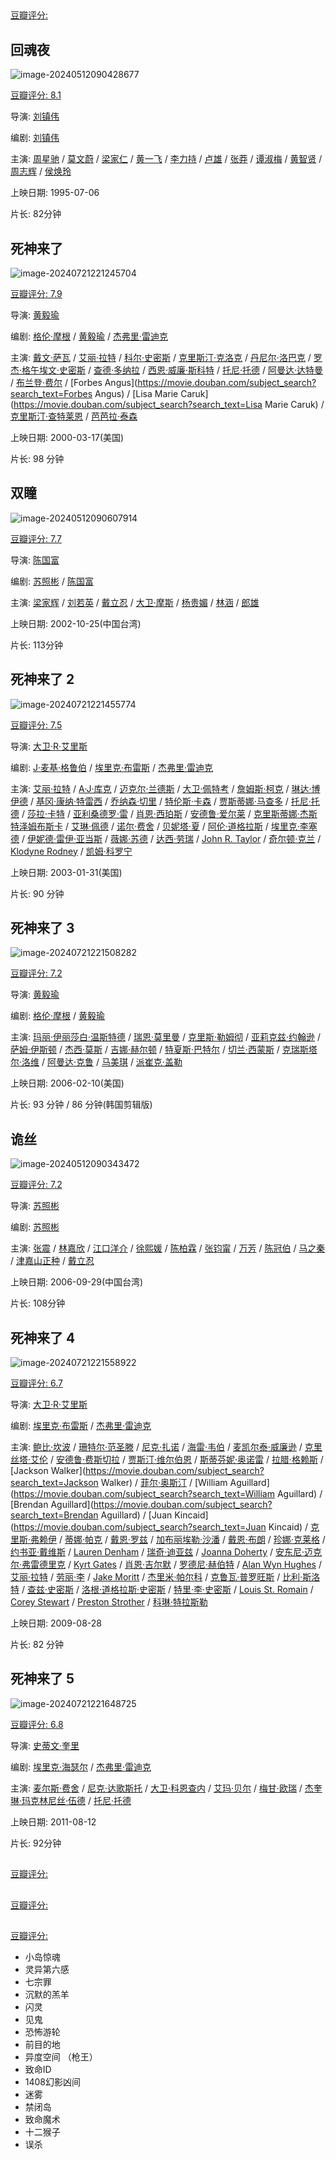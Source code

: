 

##

[豆瓣评分: ]()

## 回魂夜

![image-20240512090428677](./jingsong/image-20240512090428677.png)

[豆瓣评分: 8.1](https://movie.douban.com/subject/1299765/)

导演: [刘镇伟](https://movie.douban.com/celebrity/1274431/)

编剧: [刘镇伟](https://movie.douban.com/celebrity/1274431/)

主演: [周星驰](https://movie.douban.com/celebrity/1048026/) / [莫文蔚](https://movie.douban.com/celebrity/1018248/) / [梁家仁](https://movie.douban.com/celebrity/1008125/) / [黄一飞](https://movie.douban.com/celebrity/1301215/) / [李力持](https://movie.douban.com/celebrity/1274246/) / [卢雄](https://movie.douban.com/celebrity/1377025/) / [张莽](https://movie.douban.com/celebrity/1305232/) / [谭淑梅](https://movie.douban.com/celebrity/1337283/) / [黄智贤](https://movie.douban.com/celebrity/1315071/) / [周志辉](https://movie.douban.com/celebrity/1343510/) / [侯焕玲](https://movie.douban.com/celebrity/1275424/)

上映日期: 1995-07-06

片长: 82分钟

## 死神来了

![image-20240721221245704](jingsong/image-20240721221245704.png)

[豆瓣评分: 7.9](https://movie.douban.com/subject/1300300/)

导演: [黄毅瑜](https://www.douban.com/personage/27529469/)

编剧: [格伦·摩根](https://www.douban.com/personage/27520768/) / [黄毅瑜](https://www.douban.com/personage/27529469/) / [杰弗里·雷迪克](https://www.douban.com/personage/35039472/)

主演: [戴文·萨瓦](https://www.douban.com/personage/27253722/) / [艾丽·拉特](https://www.douban.com/personage/27224702/) / [科尔·史密斯](https://www.douban.com/personage/27237685/) / [克里斯汀·克洛克](https://www.douban.com/personage/27255633/) / [丹尼尔·洛巴克](https://www.douban.com/personage/27237859/) / [罗杰·格午埃文·史密斯](https://www.douban.com/personage/27365485/) / [查德·多纳拉](https://www.douban.com/personage/27295415/) / [西恩·威廉·斯科特](https://www.douban.com/personage/27232888/) / [托尼·托德](https://www.douban.com/personage/27242247/) / [阿曼达·达特曼](https://www.douban.com/personage/27233073/) / [布兰登·费尔](https://www.douban.com/personage/27246317/) / [Forbes Angus](https://movie.douban.com/subject_search?search_text=Forbes Angus) / [Lisa Marie Caruk](https://movie.douban.com/subject_search?search_text=Lisa Marie Caruk) / [克里斯汀·查特莱恩](https://www.douban.com/personage/27480684/) / [芭芭拉·泰森](https://www.douban.com/personage/27358823/)

上映日期: 2000-03-17(美国)

片长: 98 分钟

## 双瞳

![image-20240512090607914](./jingsong/image-20240512090607914.png)

[豆瓣评分: 7.7](https://movie.douban.com/subject/1305046/)

导演: [陈国富](https://movie.douban.com/celebrity/1075862/)

编剧: [苏照彬](https://movie.douban.com/celebrity/1274731/) / [陈国富](https://movie.douban.com/celebrity/1075862/)

主演: [梁家辉](https://movie.douban.com/celebrity/1118167/) / [刘若英](https://movie.douban.com/celebrity/1041007/) / [戴立忍](https://movie.douban.com/celebrity/1023718/) / [大卫·摩斯](https://movie.douban.com/celebrity/1027810/) / [杨贵媚](https://movie.douban.com/celebrity/1165442/) / [林涵](https://movie.douban.com/celebrity/1331802/) / [郎雄](https://movie.douban.com/celebrity/1274507/)

上映日期: 2002-10-25(中国台湾)

片长: 113分钟

## 死神来了 2

![image-20240721221455774](jingsong/image-20240721221455774.png)

[豆瓣评分: 7.5](https://movie.douban.com/subject/1307956/)

导演: [大卫·R·艾里斯](https://www.douban.com/personage/27255845/)

编剧: [J·麦基·格鲁伯](https://www.douban.com/personage/27513833/) / [埃里克·布雷斯](https://www.douban.com/personage/27507544/) / [杰弗里·雷迪克](https://www.douban.com/personage/35039472/)

主演: [艾丽·拉特](https://www.douban.com/personage/27224702/) / [A·J·库克](https://www.douban.com/personage/27282804/) / [迈克尔·兰德斯](https://www.douban.com/personage/27255487/) / [大卫·佩特考](https://www.douban.com/personage/27341420/) / [詹姆斯·柯克](https://www.douban.com/personage/27315013/) / [琳达·博伊德](https://www.douban.com/personage/27261699/) / [基冈·康纳·特雷西](https://www.douban.com/personage/27358800/) / [乔纳森·切里](https://www.douban.com/personage/30306373/) / [特伦斯·卡森](https://www.douban.com/personage/27276760/) / [贾斯蒂娜·马查多](https://www.douban.com/personage/27328511/) / [托尼·托德](https://www.douban.com/personage/27242247/) / [莎拉·卡特](https://www.douban.com/personage/27246339/) / [亚利桑德罗·雷](https://www.douban.com/personage/27428648/) / [肖恩·西珀斯](https://www.douban.com/personage/27246404/) / [安德鲁·爱尔莱](https://www.douban.com/personage/27264304/) / [克里斯蒂娜·杰斯特泽姆布斯卡](https://www.douban.com/personage/34451829/) / [艾琳·佩德](https://www.douban.com/personage/27614556/) / [诺尔·费舍](https://www.douban.com/personage/27289941/) / [贝妮塔·夏](https://www.douban.com/personage/30487727/) / [阿伦·道格拉斯](https://www.douban.com/personage/27291525/) / [埃里克·李塞德](https://www.douban.com/personage/27312372/) / [伊妮德·雷伊·亚当斯](https://www.douban.com/personage/27263948/) / [薇娜·苏德](https://www.douban.com/personage/27500516/) / [达西·劳瑞](https://www.douban.com/personage/27316041/) / [John R. Taylor](https://www.douban.com/personage/27527282/) / [奇尔顿·克兰](https://www.douban.com/personage/33398417/) / [Klodyne Rodney](https://www.douban.com/personage/27354362/) / [凯姆·科罗宁](https://www.douban.com/personage/27260592/)

上映日期: 2003-01-31(美国)

片长: 90 分钟



## 死神来了 3

![image-20240721221508282](jingsong/image-20240721221508282.png)

[豆瓣评分: 7.2](https://movie.douban.com/subject/1436870/)

导演: [黄毅瑜](https://www.douban.com/personage/27529469/)

编剧: [格伦·摩根](https://www.douban.com/personage/27520768/) / [黄毅瑜](https://www.douban.com/personage/27529469/)

主演: [玛丽·伊丽莎白·温斯特德](https://www.douban.com/personage/27246773/) / [瑞恩·莫里曼](https://www.douban.com/personage/27205875/) / [克里斯·勒姆彻](https://www.douban.com/personage/27491515/) / [亚莉克兹·约翰逊](https://www.douban.com/personage/27246447/) / [萨姆·伊斯顿](https://www.douban.com/personage/27400741/) / [杰西·莫斯](https://www.douban.com/personage/27250886/) / [吉娜·赫尔顿](https://www.douban.com/personage/27237688/) / [特夏斯·巴特尔](https://www.douban.com/personage/27418959/) / [切兰·西蒙斯](https://www.douban.com/personage/27246930/) / [克瑞斯塔尔·洛维](https://www.douban.com/personage/27322721/) / [阿曼达·克鲁](https://www.douban.com/personage/27222337/) / [马美琪](https://www.douban.com/personage/27215492/) / [派崔克·盖勒](https://www.douban.com/personage/27237694/)

上映日期: 2006-02-10(美国)

片长: 93 分钟 / 86 分钟(韩国剪辑版)

## 诡丝

![image-20240512090343472](./jingsong/image-20240512090343472.png)

[豆瓣评分: 7.2](https://movie.douban.com/subject/1780168/)

导演: [苏照彬](https://movie.douban.com/celebrity/1274731/)

编剧: [苏照彬](https://movie.douban.com/celebrity/1274731/)

主演: [张震](https://movie.douban.com/celebrity/1077991/) / [林嘉欣](https://movie.douban.com/celebrity/1204410/) / [江口洋介](https://movie.douban.com/celebrity/1088015/) / [徐熙媛](https://movie.douban.com/celebrity/1027645/) / [陈柏霖](https://movie.douban.com/celebrity/1211987/) / [张钧甯](https://movie.douban.com/celebrity/1257882/) / [万芳](https://movie.douban.com/celebrity/1325657/) / [陈冠伯](https://movie.douban.com/celebrity/1221966/) / [马之秦](https://movie.douban.com/celebrity/1323221/) / [津嘉山正种](https://movie.douban.com/celebrity/1156488/) / [戴立忍](https://movie.douban.com/celebrity/1023718/)

上映日期: 2006-09-29(中国台湾)

片长: 108分钟

## 死神来了 4

![image-20240721221558922](jingsong/image-20240721221558922.png)

[豆瓣评分: 6.7](https://movie.douban.com/subject/2357708/)

导演: [大卫·R·艾里斯](https://www.douban.com/personage/27255845/)

编剧: [埃里克·布雷斯](https://www.douban.com/personage/27507544/) / [杰弗里·雷迪克](https://www.douban.com/personage/35039472/)

主演: [鲍比·坎波](https://www.douban.com/personage/27237917/) / [珊特尔·范圣滕](https://www.douban.com/personage/27228404/) / [尼克·扎诺](https://www.douban.com/personage/27237681/) / [海雷·韦伯](https://www.douban.com/personage/27242486/) / [麦凯尔泰·威廉逊](https://www.douban.com/personage/27237653/) / [克里丝塔·艾伦](https://www.douban.com/personage/27208402/) / [安德鲁·费斯切拉](https://www.douban.com/personage/27286604/) / [贾斯汀·维尔伯恩](https://www.douban.com/personage/27585661/) / [斯蒂芬妮·奥诺雷](https://www.douban.com/personage/27499732/) / [拉腊·格赖斯](https://www.douban.com/personage/27388030/) / [Jackson Walker](https://movie.douban.com/subject_search?search_text=Jackson Walker) / [菲尔·奥斯汀](https://www.douban.com/personage/27552699/) / [William Aguillard](https://movie.douban.com/subject_search?search_text=William Aguillard) / [Brendan Aguillard](https://movie.douban.com/subject_search?search_text=Brendan Aguillard) / [Juan Kincaid](https://movie.douban.com/subject_search?search_text=Juan Kincaid) / [克里斯·弗赖伊](https://www.douban.com/personage/27421752/) / [蒂娜·帕克](https://www.douban.com/personage/27501853/) / [戴恩·罗兹](https://www.douban.com/personage/27551961/) / [加布丽埃勒·沙潘](https://www.douban.com/personage/27549736/) / [戴恩·布朗](https://www.douban.com/personage/27471865/) / [珍娜·克莱格](https://www.douban.com/personage/27394056/) / [约书亚·戴维斯](https://www.douban.com/personage/27248653/) / [Lauren Denham](https://www.douban.com/personage/27477049/) / [瑞奇·迪亚兹](https://www.douban.com/personage/27215895/) / [Joanna Doherty](https://www.douban.com/personage/27478975/) / [安东尼·迈克尔·弗雷德里克](https://www.douban.com/personage/27393377/) / [Kyrt Gates](https://www.douban.com/personage/27471426/) / [肖恩·吉尔默](https://www.douban.com/personage/27464655/) / [罗德尼·赫伯特](https://www.douban.com/personage/27448531/) / [Alan Wyn Hughes](https://www.douban.com/personage/27474248/) / [艾丽·拉特](https://www.douban.com/personage/27224702/) / [劳丽·李](https://www.douban.com/personage/27466800/) / [Jake Moritt](https://www.douban.com/personage/27376121/) / [杰里米·帕尔科](https://www.douban.com/personage/27432404/) / [克鲁瓦·普罗旺斯](https://www.douban.com/personage/27497626/) / [比利·斯洛特](https://www.douban.com/personage/27411853/) / [查兹·史密斯](https://www.douban.com/personage/27444853/) / [洛根·道格拉斯·史密斯](https://www.douban.com/personage/27477841/) / [特里·李·史密斯](https://www.douban.com/personage/27479070/) / [Louis St. Romain](https://www.douban.com/personage/27454099/) / [Corey Stewart](https://www.douban.com/personage/27462431/) / [Preston Strother](https://www.douban.com/personage/27459096/) / [科琳·特拉斯勒](https://www.douban.com/personage/27497693/)

上映日期: 2009-08-28

片长: 82 分钟

## 死神来了 5

![image-20240721221648725](jingsong/image-20240721221648725.png)

[豆瓣评分: 6.8](https://movie.douban.com/subject/4724373/)

导演: [史蒂文·奎里](https://www.douban.com/personage/27499257/)

编剧: [埃里克·海瑟尔](https://www.douban.com/personage/27544751/) / [杰弗里·雷迪克](https://www.douban.com/personage/35039472/)

主演: [麦尔斯·费舍](https://www.douban.com/personage/27215372/) / [尼克·达歌斯托](https://www.douban.com/personage/27274138/) / [大卫·科恩查内](https://www.douban.com/personage/27255433/) / [艾玛·贝尔](https://www.douban.com/personage/27242389/) / [梅甘·欧瑞](https://www.douban.com/personage/27335329/) / [杰奎琳·玛克林尼丝·伍德](https://www.douban.com/personage/27206031/) / [托尼·托德](https://www.douban.com/personage/27242247/)

上映日期: 2011-08-12

片长: 92分钟



## 

[豆瓣评分: ]()

## 

[豆瓣评分: ]()

## 

[豆瓣评分: ]()

- 小岛惊魂
- 灵异第六感
- 七宗罪
- 沉默的羔羊
- 闪灵
- 见鬼
- 恐怖游轮
- 前目的地
- 异度空间    （枪王）
- 致命ID
- 1408幻影凶间
- 迷雾
- 禁闭岛
- 致命魔术
- 十二猴子
- 误杀